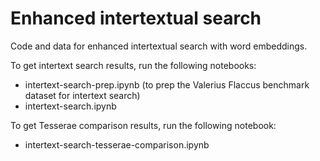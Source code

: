 # Enhanced intertextual search

Code and data for enhanced intertextual search with word embeddings.

To get intertext search results, run the following notebooks:
- intertext-search-prep.ipynb (to prep the Valerius Flaccus benchmark dataset for intertext search)
- intertext-search.ipynb

To get Tesserae comparison results, run the following notebook:
- intertext-search-tesserae-comparison.ipynb

